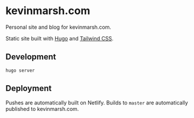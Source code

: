 # kevinmarsh.com

Personal site and blog for kevinmarsh.com.

Static site built with [Hugo](https://gohugo.io) and [Tailwind CSS](https://tailwindcss.com).

## Development

    hugo server

## Deployment

Pushes are automatically built on Netlify. Builds to `master` are automatically published to kevinmarsh.com.

